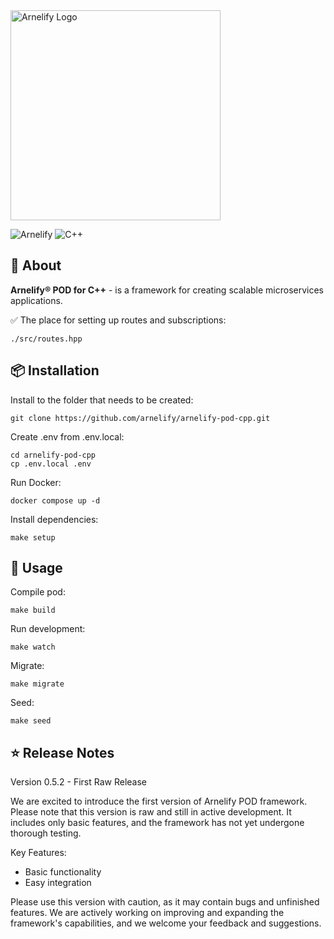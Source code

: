 <img src="https://static.wikia.nocookie.net/arnelify/images/c/c8/Arnelify-logo-2024.png/revision/latest?cb=20240701012515" style="width:336px;" alt="Arnelify Logo" />

![Arnelify](https://img.shields.io/badge/Arnelify%20POD%20for%20C++-0.5.2-blue) ![C++](https://img.shields.io/badge/C++-23.0-blue)

## 🚀 About
**Arnelify® POD for C++** - is a framework for creating scalable microservices applications.

✅ The place for setting up routes and subscriptions:<br/>
```
./src/routes.hpp
```

## 📦 Installation
Install to the folder that needs to be created:
```
git clone https://github.com/arnelify/arnelify-pod-cpp.git
```

Create .env from .env.local:
```
cd arnelify-pod-cpp
cp .env.local .env
```

Run Docker:
```
docker compose up -d
```
Install dependencies:
```
make setup
```
## 🎉 Usage
Compile pod:
```
make build
```
Run development:
```
make watch
```
Migrate:
```
make migrate
```
Seed:
```
make seed
```
## ⭐ Release Notes
Version 0.5.2 - First Raw Release

We are excited to introduce the first version of Arnelify POD framework. Please note that this version is raw and still in active development. It includes only basic features, and the framework has not yet undergone thorough testing.

Key Features:

* Basic functionality
* Easy integration

Please use this version with caution, as it may contain bugs and unfinished features. We are actively working on improving and expanding the framework's capabilities, and we welcome your feedback and suggestions.